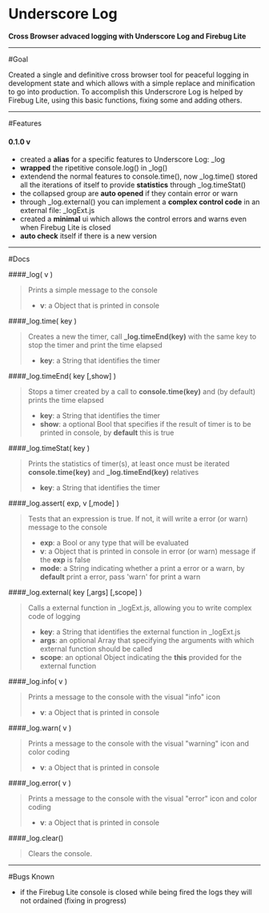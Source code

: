 Underscore Log
==============
<b>Cross Browser advaced logging with Underscore Log and Firebug Lite</b>

----------------------------------------------------------------------------

#Goal

Created a single and definitive cross browser tool for peaceful logging in development state and which allows with a simple replace and minification to go into production. To accomplish this Underscrore Log is helped by Firebug Lite, using this basic functions, fixing some and adding others.

----------------------------------------------------------------------------

#Features

#### 0.1.0 v
<ul>
<li>created a <b>alias</b> for a specific features to Underscore Log: _log</li>
<li><b>wrapped</b> the ripetitive console.log() in _log()</li>
<li>extendend the normal features to console.time(), now _log.time() stored all the iterations of itself to provide <b>statistics</b> through _log.timeStat()</li>
<li>the collapsed group are <b>auto opened</b> if they contain error or warn</li>
<li>through _log.external() you can implement a <b>complex control code</b> in an external file: _logExt.js</li>
<li>created a <b>minimal</b> ui which allows the control errors and warns even when Firebug Lite is closed</li>
<li><b>auto check</b> itself if there is a new version</li>
</ul>

----------------------------------------------------------------------------

#Docs

####_log( v )
> Prints a simple message  to the console
> <ul>
> <li><b>v</b>: a Object that is printed in console</li>
> </ul>

####_log.time( key )
> Creates a new the timer, call <b>_log.timeEnd(key)</b> with the same key to stop the timer and print the time elapsed
> <ul>
> <li><b>key</b>: a String that identifies the timer</li>
> </ul>

####_log.timeEnd( key [,show] )
> Stops a timer created by a call to <b>console.time(key)</b> and (by default) prints the time elapsed
> <ul>
> <li><b>key</b>: a String that identifies the timer</li>
> <li><b>show</b>: a optional Bool that specifies if the result of timer is to be printed in console, by <b>default</b> this is true</li>
> </ul>

####_log.timeStat( key )
> Prints the statistics of timer(s), at least once must be iterated <b>console.time(key)</b> and <b>_log.timeEnd(key)</b> relatives
> <ul>
> <li><b>key</b>: a String that identifies the timer</li>
> </ul>

####_log.assert( exp, v [,mode] )
> Tests that an expression is true. If not, it will write a error (or warn) message to the console
> <ul>
> <li><b>exp</b>: a Bool or any type that will be evaluated</li>
> <li><b>v</b>: a Object that is printed in console in error (or warn) message if the <b>exp</b> is false</li>
> <li><b>mode</b>: a String indicating whether a print a error or a warn, by <b>default</b> print a error, pass 'warn' for print a warn</li>
> </ul>

####_log.external( key [,args] [,scope] )
> Calls a external function in _logExt.js, allowing you to write complex code of logging
> <ul>
> <li><b>key</b>: a String that identifies the external function in _logExt.js</li>
> <li><b>args</b>: an optional Array that specifying the arguments with which external function should be called</li>
> <li><b>scope</b>: an optional Object indicating the <b>this</b> provided for the external function</li>
> </ul>

####_log.info( v )
> Prints a message to the console with the visual "info" icon 
> <ul>
> <li><b>v</b>: a Object that is printed in console</li>
> </ul>

####_log.warn( v )
> Prints a message to the console with the visual "warning" icon and color coding 
> <ul>
> <li><b>v</b>: a Object that is printed in console</li>
> </ul>

####_log.error( v )
> Prints a message to the console with the visual "error" icon and color coding
> <ul>
> <li><b>v</b>: a Object that is printed in console</li>
> </ul>

####_log.clear()
> Clears the console.

----------------------------------------------------------------------------

#Bugs Known

<ul>
<li>if the Firebug Lite console is closed while being fired the logs they will not ordained (fixing in progress)</li>
</ul>